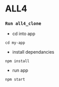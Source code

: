 # ALL4


### `Run all4_clone` 

* cd into app

```
cd my-app
```
* install dependancies

```
npm install
```
* run app

```
npm start
```



